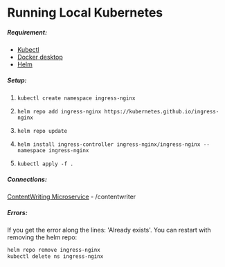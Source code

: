 # Running Local Kubernetes

##### Requirement:
- [Kubectl](https://kubernetes.io/docs/taskvvs/tools/)
- [Docker desktop](https://www.docker.com/products/docker-desktop/)
- [Helm](https://helm.sh)


##### Setup:

1. `kubectl create namespace ingress-nginx`

2. `helm repo add ingress-nginx https://kubernetes.github.io/ingress-nginx`

3. `helm repo update`

4. `helm install ingress-controller ingress-nginx/ingress-nginx --namespace ingress-nginx`

5. `kubectl apply -f .`

##### Connections:
[ContentWriting Microservice](https://github.com/TrackPackers/ContentWritingService) - /contentwriter

##### Errors:
If you get the error along the lines: 'Already exists'. You can restart with removing the helm repo:
```bash
helm repo remove ingress-nginx
kubectl delete ns ingress-nginx
```



